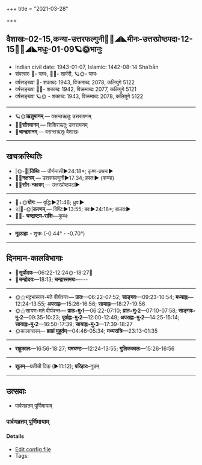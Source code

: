 +++
title = "2021-03-28"

+++
## वैशाखः-02-15,कन्या-उत्तरफल्गुनी🌛🌌◢◣मीनः-उत्तरप्रोष्ठपदा-12-15🌌🌞◢◣मधुः-01-09🪐🌞भानुः
- Indian civil date: 1943-01-07, Islamic: 1442-08-14 Shaʿbān
- संवत्सरः 🌛- प्लवः, 🌌🌞- शार्वरी, 🪐🌞- प्लवः
- वर्षसङ्ख्या 🌛- शकाब्दः 1943, विक्रमाब्दः 2078, कलियुगे 5122
- वर्षसङ्ख्या 🌌🌞- शकाब्दः 1942, विक्रमाब्दः 2077, कलियुगे 5121
- वर्षसङ्ख्या 🪐🌞 - शकाब्दः 1943, विक्रमाब्दः 2078, कलियुगे 5122
___________________
- 🪐🌞**ऋतुमानम्** — वसन्तऋतुः उत्तरायणम्
- 🌌🌞**सौरमानम्** — शिशिरऋतुः उत्तरायणम्
- 🌛**चान्द्रमानम्** — वसन्तऋतुः वैशाखः
___________________


## खचक्रस्थितिः
- |🌞-🌛|**तिथिः** — पौर्णमासी►24:18*; कृष्ण-प्रथमा►  
- 🌌🌛**नक्षत्रम्** — उत्तरफल्गुनी►17:34; हस्तः► (कन्या)  
- 🌌🌞**सौर-नक्षत्रम्** — उत्तरप्रोष्ठपदा►  
___________________
- 🌛+🌞**योगः** — वृद्धिः►21:46; ध्रुवः►  
- २|🌛-🌞|**करणम्** — विष्टिः►13:55; बवः►24:18*; बालवः►  
- 🌌🌛- **चन्द्राष्टम-राशिः**—कुम्भः  
___________________
- **मूढग्रहाः** - शुक्रः (-0.44° - -0.70°)
___________________


## दिनमान-कालविभागाः
- 🌅**सूर्योदयः**—06:22-12:24🌞️-18:27🌇  
- 🌛**चन्द्रोदयः**—18:13; **चन्द्रास्तमयः**—---  
___________________
- 🌞⚝भट्टभास्कर-मते वीर्यवन्तः— **प्रातः**—06:22-07:52; **साङ्गवः**—09:23-10:54; **मध्याह्नः**—12:24-13:55; **अपराह्णः**—15:26-16:56; **सायाह्नः**—18:27-19:56  
- 🌞⚝सायण-मते वीर्यवन्तः— **प्रातः-मु॰1**—06:22-07:10; **प्रातः-मु॰2**—07:10-07:58; **साङ्गवः-मु॰2**—09:35-10:23; **पूर्वाह्णः-मु॰2**—12:00-12:49; **अपराह्णः-मु॰2**—14:25-15:14; **सायाह्नः-मु॰2**—16:50-17:39; **सायाह्नः-मु॰3**—17:39-18:27  
- 🌞कालान्तरम्— **ब्राह्मं मुहूर्तम्**—04:46-05:34; **मध्यरात्रिः**—23:13-01:35  
___________________
- **राहुकालः**—16:56-18:27; **यमघण्टः**—12:24-13:55; **गुलिककालः**—15:26-16:56  
___________________
- **शूलम्**—प्रतीची दिक् (►11:12); **परिहारः**–गुडम्  
___________________

## उत्सवाः
- पार्वणव्रतम् पूर्णिमायाम्
### पार्वणव्रतम् पूर्णिमायाम्



#### Details
- [Edit config file](https://github.com/jyotisham/adyatithi/tree/master/gRhya/general/relative_event/sthAlIpAkaH_16/offset__-1/pArvaNa-vratam_15.toml)
- Tags: 


